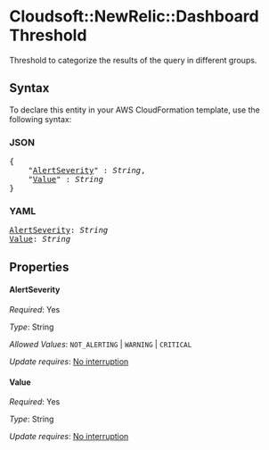 # Cloudsoft::NewRelic::Dashboard Threshold

Threshold to categorize the results of the query in different groups.

## Syntax

To declare this entity in your AWS CloudFormation template, use the following syntax:

### JSON

<pre>
{
    "<a href="#alertseverity" title="AlertSeverity">AlertSeverity</a>" : <i>String</i>,
    "<a href="#value" title="Value">Value</a>" : <i>String</i>
}
</pre>

### YAML

<pre>
<a href="#alertseverity" title="AlertSeverity">AlertSeverity</a>: <i>String</i>
<a href="#value" title="Value">Value</a>: <i>String</i>
</pre>

## Properties

#### AlertSeverity

_Required_: Yes

_Type_: String

_Allowed Values_: <code>NOT_ALERTING</code> | <code>WARNING</code> | <code>CRITICAL</code>

_Update requires_: [No interruption](https://docs.aws.amazon.com/AWSCloudFormation/latest/UserGuide/using-cfn-updating-stacks-update-behaviors.html#update-no-interrupt)

#### Value

_Required_: Yes

_Type_: String

_Update requires_: [No interruption](https://docs.aws.amazon.com/AWSCloudFormation/latest/UserGuide/using-cfn-updating-stacks-update-behaviors.html#update-no-interrupt)

